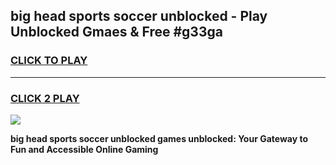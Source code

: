 
## big head sports soccer unblocked - Play Unblocked Gmaes & Free #g33ga
<h3>
<a href="https://news.freeplayer.one?title=big_head_sports_soccer_unblocked&ref=24F">CLICK TO PLAY</a></h3>
<hr>

<h3>
<a href="https://news.freeplayer.one?title=big_head_sports_soccer_unblocked&ref=24F">CLICK 2 PLAY</a>
  
</h3>

<a href="https://news.freeplayer.one?title=big_head_sports_soccer_unblocked&ref=24F/"><img src="https://clearcache.store/games.png"></a>


**big head sports soccer unblocked games unblocked: Your Gateway to Fun and Accessible Online Gaming**
